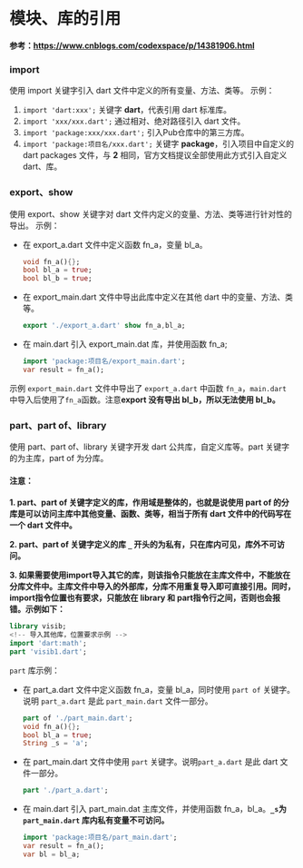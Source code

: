 <!--
 * @Author: monai
 * @Date: 2021-11-03 17:48:06
 * @LastEditors: monai
 * @LastEditTime: 2022-05-26 22:19:12
-->
# 模块、库的引用
**参考：https://www.cnblogs.com/codexspace/p/14381906.html**

### import
使用 import 关键字引入 dart 文件中定义的所有变量、方法、类等。
示例：
1. `import 'dart:xxx';` 关键字 **dart**，代表引用 dart 标准库。
2. `import 'xxx/xxx.dart';` 通过相对、绝对路径引入 dart 文件。
3. `import 'package:xxx/xxx.dart';` 引入Pub仓库中的第三方库。
4. `import 'package:项目名/xxx.dart';` 关键字 **package**，引入项目中自定义的 dart packages 文件，与 **2** 相同，官方文档提议全部使用此方式引入自定义 dart、库。

### export、show
使用 export、show 关键字对 dart 文件内定义的变量、方法、类等进行针对性的导出。
示例：
*   在 export_a.dart 文件中定义函数 fn_a，变量 bl_a。
    ```dart
    void fn_a(){};
    bool bl_a = true;
    bool bl_b = true;
    ```
*   在 export_main.dart 文件中导出此库中定义在其他 dart 中的变量、方法、类等。
    ```dart
    export './export_a.dart' show fn_a,bl_a;
    ```


*   在 main.dart 引入 export_main.dat 库，并使用函数 fn_a;
    ```dart
    import 'package:项目名/export_main.dart';
    var result = fn_a();
    ```

示例 `export_main.dart` 文件中导出了 `export_a.dart` 中函数 `fn_a`，`main.dart` 中导入后使用了`fn_a`函数。注意**export 没有导出 bl_b，所以无法使用 bl_b。**

### part、part of、library
使用 part、part of、library 关键字开发 dart 公共库，自定义库等。part 关键字的为主库，part of 为分库。
#### 注意：
**1. part、part of 关键字定义的库，作用域是整体的，也就是说使用 part of 的分库是可以访问主库中其他变量、函数、类等，相当于所有 dart 文件中的代码写在一个 dart 文件中。**

**2. part、part of 关键字定义的库 `_` 开头的为私有，只在库内可见，库外不可访问。**

**3. 如果需要使用import导入其它的库，则该指令只能放在主库文件中，不能放在分库文件中。主库文件中导入的外部库，分库不用重复导入即可直接引用。同时，import指令位置也有要求，只能放在 library 和 part指令行之间，否则也会报错。示例如下：**
```dart
library visib;
<!-- 导入其他库，位置要求示例 -->
import 'dart:math';
part 'visib1.dart';
```

`part` 库示例：
*   在 part_a.dart 文件中定义函数 fn_a，变量 bl_a，同时使用 `part of` 关键字。说明 `part_a.dart` 是此 `part_main.dart` 文件一部分。
    ```dart
    part of './part_main.dart';
    void fn_a(){};
    bool bl_a = true;
    String _s = 'a';
    ```
*   在 part_main.dart 文件中使用 `part` 关键字。说明`part_a.dart` 是此 dart 文件一部分。
    ```dart
    part './part_a.dart';
    ```
*   在 main.dart 引入 part_main.dat 主库文件，并使用函数 fn_a，bl_a。**`_s`为`part_main.dart` 库内私有变量不可访问。**
    ```dart
    import 'package:项目名/part_main.dart';
    var result = fn_a();
    var bl = bl_a;
    ```


